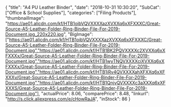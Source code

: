 {
	"title": "A4 PU   Leather Binder",
	"date": "2018-10-31 10:30:20",
	"SubCat": ["Office & School Supplies"],
	"categories": ["Filing Products"],
	"thumbnailImage": "https://ae01.alicdn.com/kf/HTB1oibVQVXXXXazXVXXq6xXFXXXC/Great-Source-A5-Leather-Folder-Ring-Binder-File-For-2019-Document.jpg_220x220.jpg",
	"BigImage": ["https://ae01.alicdn.com/kf/HTB1oibVQVXXXXazXVXXq6xXFXXXC/Great-Source-A5-Leather-Folder-Ring-Binder-File-For-2019-Document.jpg","https://ae01.alicdn.com/kf/HTB1BK2PQVXXXXc2XVXXq6xXFXXXx/Great-Source-A5-Leather-Folder-Ring-Binder-File-For-2019-Document.jpg","https://ae01.alicdn.com/kf/HTB1wyTNQVXXXXciXVXXq6xXFXXXx/Great-Source-A5-Leather-Folder-Ring-Binder-File-For-2019-Document.jpg","https://ae01.alicdn.com/kf/HTB1iRv4QVXXXXahXFXXq6xXFXXXv/Great-Source-A5-Leather-Folder-Ring-Binder-File-For-2019-Document.jpg","https://ae01.alicdn.com/kf/HTB1QnjvQVXXXXc3aXXXq6xXFXXXS/Great-Source-A5-Leather-Folder-Ring-Binder-File-For-2019-Document.jpg"],
	"actualPrice": 8.06,
	"comparePrice": 8.48,
	"linkurl": "http://s.click.aliexpress.com/e/cHowRaJA",
	"inStock": 86
}
